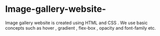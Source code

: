 # Image-gallery-website-
Image gallery website is created using HTML and CSS . We use basic concepts such as hover , gradient , flex-box , opacity  and font-family etc.
